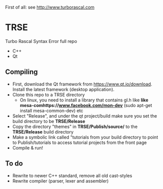 First of all: see http://www.turborascal.com

# TRSE
Turbo Rascal Syntax Error full repo 
- C++
- Qt

## Compiling

- First, download the Qt framework from https://www.qt.io/download. Install the latest framework (desktop application).
- Clone this repo to a TRSE directory
  - On linux, you need to install a library that contains gl.h like **like mesa-comhttps://www.facebook.com/mon-dev** (sudo apt-get install mesa-common-dev) etc
- Select "Release", and under the qt project/build make sure you set the build directory to be **TRSE/Release**
- Copy the directory "themes" in **TRSE/Publish/source/** to the **TRSE/Release** build directory 
- Make a symbolic link called "tutorials from your build directory to point to Publish/tutorials to access tutorial projects from the front page 
- Compile & run!

## To do
- Rewrite to newer C++ standard, remove all old cast-styles
- Rewrite compiler (parser, lexer and assembler)
